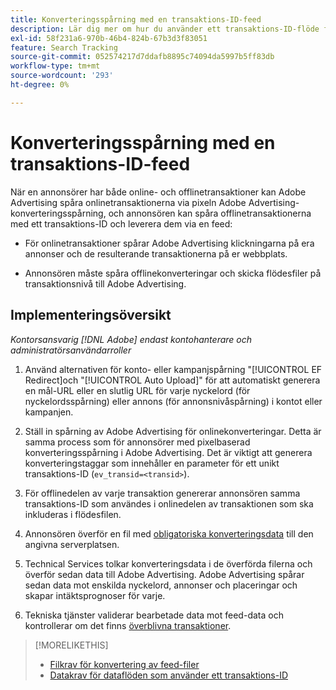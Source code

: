 ```yaml
---
title: Konverteringsspårning med en transaktions-ID-feed
description: Lär dig mer om hur du använder ett transaktions-ID-flöde för konverteringsspårningsdata.
exl-id: 58f231a6-970b-46b4-824b-67b3d3f83051
feature: Search Tracking
source-git-commit: 052574217d7ddafb8895c74094da5997b5ff83db
workflow-type: tm+mt
source-wordcount: '293'
ht-degree: 0%

---
```


# Konverteringsspårning med en transaktions-ID-feed

När en annonsörer har både online- och offlinetransaktioner kan Adobe Advertising spåra onlinetransaktionerna via pixeln Adobe Advertising-konverteringsspårning, och annonsören kan spåra offlinetransaktionerna med ett transaktions-ID och leverera dem via en feed:

* För onlinetransaktioner spårar Adobe Advertising klickningarna på era annonser och de resulterande transaktionerna på er webbplats.

* Annonsören måste spåra offlinekonverteringar och skicka flödesfiler på transaktionsnivå till Adobe Advertising.

## Implementeringsöversikt

*Kontorsansvarig [!DNL Adobe] endast kontohanterare och administratörsanvändarroller*

1. Använd alternativen för konto- eller kampanjspårning &quot;[!UICONTROL EF Redirect]och &quot;[!UICONTROL Auto Upload]&quot; för att automatiskt generera en mål-URL eller en slutlig URL för varje nyckelord (för nyckelordsspårning) eller annons (för annonsnivåspårning) i kontot eller kampanjen.

1. Ställ in spårning av Adobe Advertising för onlinekonverteringar. Detta är samma process som för annonsörer med pixelbaserad konverteringsspårning i Adobe Advertising. Det är viktigt att generera konverteringstaggar som innehåller en parameter för ett unikt transaktions-ID (`ev_transid=<transid>`).

1. För offlinedelen av varje transaktion genererar annonsören samma transaktions-ID som användes i onlinedelen av transaktionen som ska inkluderas i flödesfilen.

1. Annonsören överför en fil med [obligatoriska konverteringsdata](/help/search-social-commerce/tracking/feed-transaction-id-data-requirements.md) till den angivna serverplatsen.

1. Technical Services tolkar konverteringsdata i de överförda filerna och överför sedan data till Adobe Advertising. Adobe Advertising spårar sedan data mot enskilda nyckelord, annonser och placeringar och skapar intäktsprognoser för varje.

1. Tekniska tjänster validerar bearbetade data mot feed-data och kontrollerar om det finns [överblivna transaktioner](/help/search-social-commerce/glossary.md#o-p).

>[!MORELIKETHIS]
>
>* [Filkrav för konvertering av feed-filer](feed-file-requirements.md)
>* [Datakrav för dataflöden som använder ett transaktions-ID](/help/search-social-commerce/tracking/feed-transaction-id-data-requirements.md)
